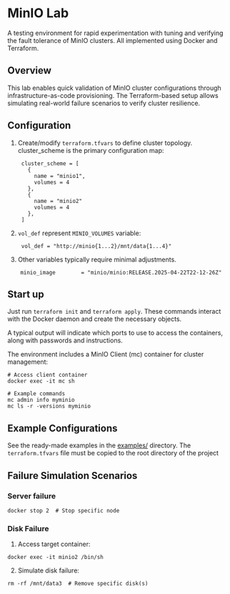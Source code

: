 # MinIO Lab

A testing environment for rapid experimentation with tuning and verifying the fault tolerance of MinIO clusters.
All implemented using Docker and Terraform.

## Overview

This lab enables quick validation of MinIO cluster configurations through infrastructure-as-code provisioning. The Terraform-based setup allows simulating real-world failure scenarios to verify cluster resilience.

## Configuration

1. Create/modify `terraform.tfvars` to define cluster topology.
   cluster_scheme is the primary configuration map:
   ```hcl
    cluster_scheme = [
      {
        name = "minio1",
        volumes = 4
      },
      {
        name = "minio2"
        volumes = 4
      },
    ]
   ```

1. `vol_def` represent `MINIO_VOLUMES` variable:
   ```hcl
    vol_def = "http://minio{1...2}/mnt/data{1...4}"
   ```

1. Other variables typically require minimal adjustments.
```hcl
    minio_image        = "minio/minio:RELEASE.2025-04-22T22-12-26Z"
````
## Start up

Just run `terraform init` and `terraform apply`. These commands interact with the Docker daemon and create the necessary objects.

A typical output will indicate which ports to use to access the containers, along with passwords and instructions.

The environment includes a MinIO Client (mc) container for cluster management:
```
# Access client container
docker exec -it mc sh

# Example commands
mc admin info myminio
mc ls -r -versions myminio
```


## Example Configurations

See the ready-made examples in the [examples/](examples/) directory. The `terraform.tfvars` file must be copied to the root directory of the project

## Failure Simulation Scenarios

### Server failure
```
docker stop 2  # Stop specific node
```

### Disk Failure
1. Access target container:
```
docker exec -it minio2 /bin/sh
```
2. Simulate disk failure:
```
rm -rf /mnt/data3  # Remove specific disk(s)
```